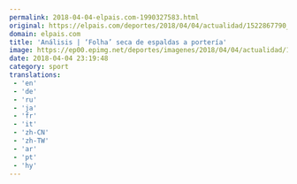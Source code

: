 ```yaml
---
permalink: 2018-04-04-elpais.com-1990327583.html
original: https://elpais.com/deportes/2018/04/04/actualidad/1522867790_005609.html#?ref=rss&format=simple&link=link
domain: elpais.com
title: 'Análisis | ‘Folha’ seca de espaldas a portería'
image: https://ep00.epimg.net/deportes/imagenes/2018/04/04/actualidad/1522867790_005609_1522878715_rrss_normal.jpg
date: 2018-04-04 23:19:48
category: sport
translations: 
 - 'en'
 - 'de'
 - 'ru'
 - 'ja'
 - 'fr'
 - 'it'
 - 'zh-CN'
 - 'zh-TW'
 - 'ar'
 - 'pt'
 - 'hy'
---
```


